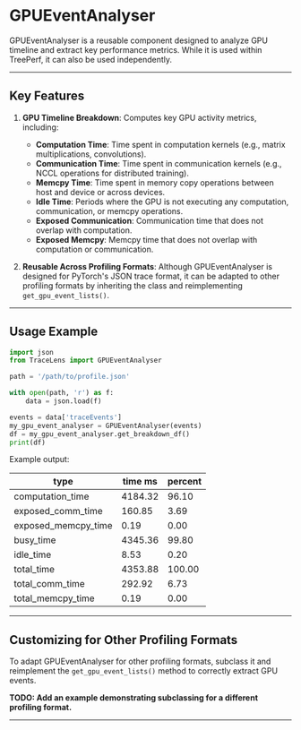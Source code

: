 # GPUEventAnalyser

GPUEventAnalyser is a reusable component designed to analyze GPU timeline and extract key performance metrics. While it is used within TreePerf, it can also be used independently.

---

## Key Features

1. **GPU Timeline Breakdown**: Computes key GPU activity metrics, including:
   - **Computation Time**: Time spent in computation kernels (e.g., matrix multiplications, convolutions).
   - **Communication Time**: Time spent in communication kernels (e.g., NCCL operations for distributed training).
   - **Memcpy Time**: Time spent in memory copy operations between host and device or across devices.
   - **Idle Time**: Periods where the GPU is not executing any computation, communication, or memcpy operations.
   - **Exposed Communication**: Communication time that does not overlap with computation.
   - **Exposed Memcpy**: Memcpy time that does not overlap with computation or communication.

2. **Reusable Across Profiling Formats**: Although GPUEventAnalyser is designed for PyTorch's JSON trace format, it can be adapted to other profiling formats by inheriting the class and reimplementing `get_gpu_event_lists()`.

---

## Usage Example

```python
import json
from TraceLens import GPUEventAnalyser

path = '/path/to/profile.json'

with open(path, 'r') as f:
    data = json.load(f)

events = data['traceEvents']
my_gpu_event_analyser = GPUEventAnalyser(events)
df = my_gpu_event_analyser.get_breakdown_df()
print(df)
```

Example output:

| type                  | time ms   | percent   |
| --------------------- | --------- | --------- |
| computation_time      | 4184.32   | 96.10     |
| exposed_comm_time     | 160.85    | 3.69      |
| exposed_memcpy_time   | 0.19      | 0.00      |
| busy_time            | 4345.36   | 99.80     |
| idle_time            | 8.53      | 0.20      |
| total_time           | 4353.88   | 100.00    |
| total_comm_time      | 292.92    | 6.73      |
| total_memcpy_time    | 0.19      | 0.00      |

---

## Customizing for Other Profiling Formats

To adapt GPUEventAnalyser for other profiling formats, subclass it and reimplement the `get_gpu_event_lists()` method to correctly extract GPU events.

**TODO: Add an example demonstrating subclassing for a different profiling format.**

---

